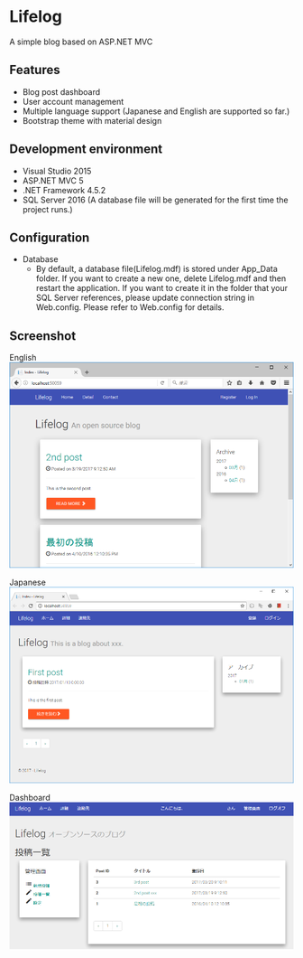 # Lifelog
A simple blog based on ASP.NET MVC

## Features
- Blog post dashboard
- User account management
- Multiple language support (Japanese and English are supported so far.)
- Bootstrap theme with material design

## Development environment
- Visual Studio 2015
- ASP.NET MVC 5
- .NET Framework 4.5.2
- SQL Server 2016 (A database file will be generated for the first time the project runs.)

## Configuration
- Database
  - By default, a database file(Lifelog.mdf) is stored under App_Data folder. If you want to create a new one, delete Lifelog.mdf and then restart the application. If you want to create it in the folder that your SQL Server references, please update connection string in Web.config. Please refer to Web.config for details.


## Screenshot
English
![screenshot](https://github.com/ymita/LifeLog/blob/master/images/screenshot_en.png)

Japanese
![screenshot](https://github.com/ymita/LifeLog/blob/master/images/screenshot_jp.png)

Dashboard
![screenshot](https://github.com/ymita/LifeLog/blob/master/images/screenshot_jp2.PNG)
